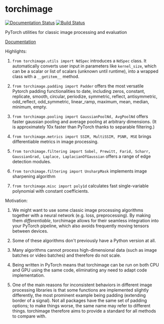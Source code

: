 # torchimage
[![Documentation Status](https://readthedocs.org/projects/torchimage/badge/?version=latest)](https://torchimage.readthedocs.io/en/latest/?badge=latest)
[![Build Status](https://travis-ci.com/miaotianyi/torchimage.svg?branch=main)](https://travis-ci.com/miaotianyi/torchimage)

PyTorch utilities for classic image processing and evaluation

[Documentation](https://torchimage.readthedocs.org)

Highlights:

1. ``from torchimage.utils import NdSpec`` introduces a ``NdSpec`` class.
   It automatically converts user input in parameters like ``kernel_size``,
   which can be a scalar or list of scalars (unknown until runtime),
   into a wrapped class with a ``__getitem__`` method.

2. ``from torchimage.padding import Padder`` offers the most versatile Pytorch
   padding functionalities to date, including
   zeros, constant, replicate, smooth, circular, periodize, symmetric,
   reflect, antisymmetric, odd_reflect, odd_symmetric, linear_ramp,
   maximum, mean, median, minimum, empty.
   
3. ``from torchimage.pooling import GaussianPoolNd, AvgPoolNd`` offers
   faster gaussian pooling and average pooling at arbitrary dimensions.
   (It is approximately 10x faster than PyTorch thanks to separable filtering.)

4. ``from torchimage.metrics import SSIM, MultiSSIM, PSNR, MSE`` brings
   differentiable metrics in image processing.
   
5. ``from torchimage.filtering import Sobel, Prewitt, Farid, Scharr, GaussianGrad, Laplace, LaplacianOfGaussian``
   offers a range of edge detection modules.
   
6. ``from torchimage.filtering import UnsharpMask`` implements image
   sharpening algorithm

7. ``from torchimage.misc import poly1d`` calculates fast single-variable
   polynomial with constant coefficients.

Motivation:

1. We might want to use some classic image processing algorithms
   together with a neural network (e.g. loss, preprocessing).
   By making them *differentiable*, torchimage allows for their
   seamless integration into your PyTorch pipeline, which also
   avoids frequently moving tensors between devices.

2. Some of these algorithms don't previously have a Python
   version at all.
   
3. Many algorithms cannot process high-dimensional data
   (such as image batches or video batches) and therefore do not
   scale.

4. Being written in PyTorch means that torchimage can be
   run on both CPU and GPU using the same code, eliminating
   any need to adapt code implementation.
   
5. One of the main reasons for inconsistent behaviors in
   different image processing libraries is that some functions
   are implemented slightly differently, the most prominent
   example being padding (extending border of a signal). Not
   all packages have the same set of padding options; to make
   things worse, the same name may refer to different things.
   torchimage therefore aims to provide a standard for all
   methods to compare with.
   
